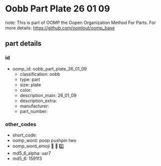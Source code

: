 # Oobb Part Plate 26 01 09  

note: This is part of OOMP the Oopen Organization Method For Parts. For more details: https://github.com/oomlout/oomp_base

##  part details





### id
* oomp_id: oobb_part_plate_26_01_09
  * classification: oobb
  * type: part
  * size: plate
  * color: 
  * description_main: 26_01_09
  * description_extra: 
  * manufacturer: 
  * part_number: 

### other_codes
* short_code: 
* oomp_word: poop pushpin two
* oomp_word_emoji :poop: :pushpin: :two:
* md5_6_alpha: uar7
* md5_6: 1591f3